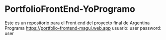 # PortfolioFrontEnd-YoProgramo
Este es un repositorio para el Front end del proyecto final de Argentina Programa
https://portfolio-frontend-magui.web.app
usuario: user
password: user
